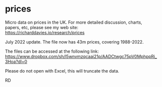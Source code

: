 # prices

Micro data on prices in the UK. For more detailed discussion, charts, papers, etc, please see my web site:  https://richarddavies.io/research/prices

July 2022 update. The file now has 43m prices, covering 1988-2022.

The files can be accessed at the following link: https://www.dropbox.com/sh/l5wnvmzqcaai21p/AADCtwgc75pV0MphppRi_3Hoa?dl=0

Please do not open with Excel, this will truncate the data.

RD



